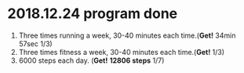 # 2018.12.24 program done


 
1. Three times running a week, 30-40 minutes each time.(**Get!** 34min 57sec 1/3)
2. Three times fitness a week, 30-40 minutes each time.(**Get!** 1/3)
3. 6000 steps each day. (**Get!** **12806 steps** 1/7)
